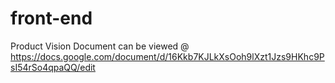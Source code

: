 # front-end

Product Vision Document can be viewed @ https://docs.google.com/document/d/16Kkb7KJLkXsOoh9lXzt1Jzs9HKhc9PsI54rSo4qpaQQ/edit
